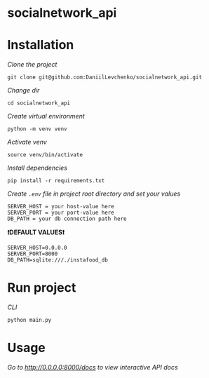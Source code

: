 # socialnetwork_api

# Installation

*Clone the project*

```shell
git clone git@github.com:DaniilLevchenko/socialnetwork_api.git
```

*Change dir*

```shell
cd socialnetwork_api
```

*Create virtual environment*

```shell
python -m venv venv
```

*Activate venv*

```shell
source venv/bin/activate
```

*Install dependencies*

```shell
pip install -r requirements.txt
```

*Create `.env` file in project root directory and set your values*

```shell
SERVER_HOST = your host-value here
SERVER_PORT = your port-value here
DB_PATH = your db connection path here
```

**❗DEFAULT VALUES❗**

```shell
SERVER_HOST=0.0.0.0
SERVER_PORT=8000
DB_PATH=sqlite:///./instafood_db
```

# Run project

*CLI*

```shell
python main.py
```

# Usage

*Go to http://0.0.0.0:8000/docs to view interactive API docs*
